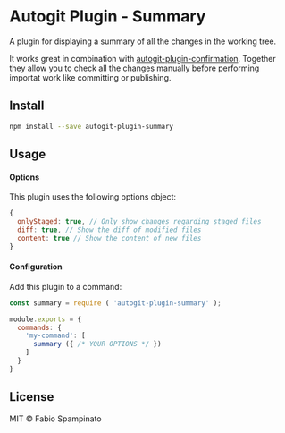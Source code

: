 # Autogit Plugin - Summary

A plugin for displaying a summary of all the changes in the working tree.

It works great in combination with [autogit-plugin-confirmation](https://github.com/fabiospampinato/autogit-plugin-confirmation). Together they allow you to check all the changes manually before performing importat work like committing or publishing.

## Install

```sh
npm install --save autogit-plugin-summary
```

## Usage

#### Options

This plugin uses the following options object:

```js
{
  onlyStaged: true, // Only show changes regarding staged files
  diff: true, // Show the diff of modified files
  content: true // Show the content of new files
}
```

#### Configuration

Add this plugin to a command:

```js
const summary = require ( 'autogit-plugin-summary' );

module.exports = {
  commands: {
    'my-command': [
      summary ({ /* YOUR OPTIONS */ })
    ]
  }
}
```

## License

MIT © Fabio Spampinato
